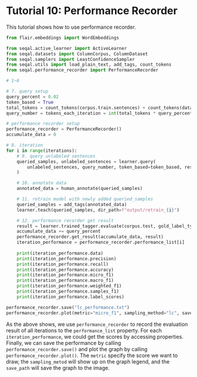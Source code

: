 # Tutorial 10: Performance Recorder

This tutorial shows how to use performance recorder.

```python
from flair.embeddings import WordEmbeddings

from seqal.active_learner import ActiveLearner
from seqal.datasets import ColumnCorpus, ColumnDataset
from seqal.samplers import LeastConfidenceSampler
from seqal.utils import load_plain_text, add_tags, count_tokens
from seqal.performance_recorder import PerformanceRecorder

# 1~6

# 7. query setup
query_percent = 0.02
token_based = True
total_tokens = count_tokens(corpus.train.sentences) + count_tokens(data_pool.sentences)
query_number = tokens_each_iteration = int(total_tokens * query_percent)

# performance recorder setup
performance_recorder = PerformanceRecorder()
accumulate_data = 0

# 8. iteration
for i in range(iterations):
    # 9. query unlabeled sentences
    queried_samples, unlabeled_sentences = learner.query(
        unlabeled_sentences, query_number, token_based=token_based, research_mode=False
    )

    # 10. annotate data
    annotated_data = human_annotate(queried_samples)

    # 11. retrain model with newly added queried_samples
    queried_samples = add_tags(annotated_data)
    learner.teach(queried_samples, dir_path=f"output/retrain_{i}")

    # 12. performance recorder get result
    result = learner.trained_tagger.evaluate(corpus.test, gold_label_type="ner")
    accumulate_data += query_percent
    performance_recorder.get_result(accumulate_data, result)
    iteration_performance = performance_recorder.performance_list[i]
    
    print(iteration_performance.data)
    print(iteration_performance.precision)
    print(iteration_performance.recall)
    print(iteration_performance.accuracy)
    print(iteration_performance.micro_f1)
    print(iteration_performance.macro_f1)
    print(iteration_performance.weighted_f1)
    print(iteration_performance.samples_f1)
    print(iteration_performance.label_scores)

performance_recorder.save("lc_performance.txt")
performance_recorder.plot(metric="micro_f1", sampling_method="lc", save_path="lc_performance.jpg")
```

As the above shows, we use `performance_recorder` to record the evaluation result of all iterations to the `performance_list` property. For each `iteration_performance`, we could get the scores by accessing properties. Finally, we can save the performance by calling `performance_recorder.save()` and plot the graph by calling `performance_recorder.plot()`. The `metric` specify the score we want to draw, the `sampling_metod` will show up on the graph legend, and the `save_path` will save the graph to the image.
